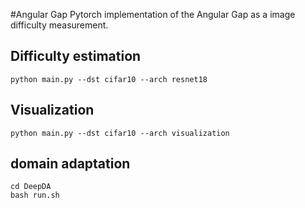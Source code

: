 #Angular Gap
Pytorch implementation of the Angular Gap as a image difficulty measurement.
## Difficulty estimation
```shell
python main.py --dst cifar10 --arch resnet18
```
## Visualization
```shell
python main.py --dst cifar10 --arch visualization
```
## domain adaptation
```shell
cd DeepDA
bash run.sh
```